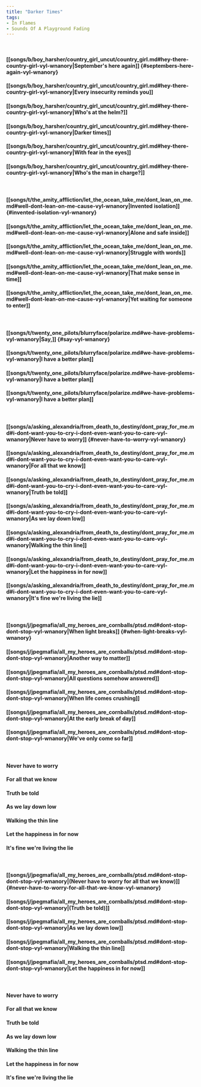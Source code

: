 ```yaml
---
title: "Darker Times"
tags:
- In Flames
- Sounds Of A Playground Fading
---
```

&nbsp;
#### [[songs/b/boy_harsher/country_girl_uncut/country_girl.md#hey-there-country-girl-vyl-wnanory|September's here again]] {#septembers-here-again-vyl-wnanory}
#### [[songs/b/boy_harsher/country_girl_uncut/country_girl.md#hey-there-country-girl-vyl-wnanory|Every insecurity reminds you]]
#### [[songs/b/boy_harsher/country_girl_uncut/country_girl.md#hey-there-country-girl-vyl-wnanory|Who's at the helm?]]
#### [[songs/b/boy_harsher/country_girl_uncut/country_girl.md#hey-there-country-girl-vyl-wnanory|Darker times]]
#### [[songs/b/boy_harsher/country_girl_uncut/country_girl.md#hey-there-country-girl-vyl-wnanory|With fear in the eyes]]
#### [[songs/b/boy_harsher/country_girl_uncut/country_girl.md#hey-there-country-girl-vyl-wnanory|Who's the man in charge?]]
&nbsp;
#### [[songs/t/the_amity_affliction/let_the_ocean_take_me/dont_lean_on_me.md#well-dont-lean-on-me-cause-vyl-wnanory|Invented isolation]] {#invented-isolation-vyl-wnanory}
#### [[songs/t/the_amity_affliction/let_the_ocean_take_me/dont_lean_on_me.md#well-dont-lean-on-me-cause-vyl-wnanory|Alone and safe inside]]
#### [[songs/t/the_amity_affliction/let_the_ocean_take_me/dont_lean_on_me.md#well-dont-lean-on-me-cause-vyl-wnanory|Struggle with words]]
#### [[songs/t/the_amity_affliction/let_the_ocean_take_me/dont_lean_on_me.md#well-dont-lean-on-me-cause-vyl-wnanory|That make sense in time]]
#### [[songs/t/the_amity_affliction/let_the_ocean_take_me/dont_lean_on_me.md#well-dont-lean-on-me-cause-vyl-wnanory|Yet waiting for someone to enter]]
&nbsp;
#### [[songs/t/twenty_one_pilots/blurryface/polarize.md#we-have-problems-vyl-wnanory|Say,]] {#say-vyl-wnanory}
#### [[songs/t/twenty_one_pilots/blurryface/polarize.md#we-have-problems-vyl-wnanory|I have a better plan]]
#### [[songs/t/twenty_one_pilots/blurryface/polarize.md#we-have-problems-vyl-wnanory|I have a better plan]]
#### [[songs/t/twenty_one_pilots/blurryface/polarize.md#we-have-problems-vyl-wnanory|I have a better plan]]
&nbsp;
#### [[songs/a/asking_alexandria/from_death_to_destiny/dont_pray_for_me.md#i-dont-want-you-to-cry-i-dont-even-want-you-to-care-vyl-wnanory|Never have to worry]] {#never-have-to-worry-vyl-wnanory}
#### [[songs/a/asking_alexandria/from_death_to_destiny/dont_pray_for_me.md#i-dont-want-you-to-cry-i-dont-even-want-you-to-care-vyl-wnanory|For all that we know]]
#### [[songs/a/asking_alexandria/from_death_to_destiny/dont_pray_for_me.md#i-dont-want-you-to-cry-i-dont-even-want-you-to-care-vyl-wnanory|Truth be told]]
#### [[songs/a/asking_alexandria/from_death_to_destiny/dont_pray_for_me.md#i-dont-want-you-to-cry-i-dont-even-want-you-to-care-vyl-wnanory|As we lay down low]]
#### [[songs/a/asking_alexandria/from_death_to_destiny/dont_pray_for_me.md#i-dont-want-you-to-cry-i-dont-even-want-you-to-care-vyl-wnanory|Walking the thin line]]
#### [[songs/a/asking_alexandria/from_death_to_destiny/dont_pray_for_me.md#i-dont-want-you-to-cry-i-dont-even-want-you-to-care-vyl-wnanory|Let the happiness in for now]]
#### [[songs/a/asking_alexandria/from_death_to_destiny/dont_pray_for_me.md#i-dont-want-you-to-cry-i-dont-even-want-you-to-care-vyl-wnanory|It's fine we're living the lie]]
&nbsp;
#### [[songs/j/jpegmafia/all_my_heroes_are_cornballs/ptsd.md#dont-stop-dont-stop-vyl-wnanory|When light breaks]] {#when-light-breaks-vyl-wnanory}
#### [[songs/j/jpegmafia/all_my_heroes_are_cornballs/ptsd.md#dont-stop-dont-stop-vyl-wnanory|Another way to matter]]
#### [[songs/j/jpegmafia/all_my_heroes_are_cornballs/ptsd.md#dont-stop-dont-stop-vyl-wnanory|All questions somehow answered]]
#### [[songs/j/jpegmafia/all_my_heroes_are_cornballs/ptsd.md#dont-stop-dont-stop-vyl-wnanory|When life comes crushing]]
#### [[songs/j/jpegmafia/all_my_heroes_are_cornballs/ptsd.md#dont-stop-dont-stop-vyl-wnanory|At the early break of day]]
#### [[songs/j/jpegmafia/all_my_heroes_are_cornballs/ptsd.md#dont-stop-dont-stop-vyl-wnanory|We've only come so far]]
&nbsp;
#### Never have to worry
#### For all that we know
#### Truth be told
#### As we lay down low
#### Walking the thin line
#### Let the happiness in for now
#### It's fine we're living the lie
&nbsp;
#### [[songs/j/jpegmafia/all_my_heroes_are_cornballs/ptsd.md#dont-stop-dont-stop-vyl-wnanory|(Never have to worry for all that we know)]] {#never-have-to-worry-for-all-that-we-know-vyl-wnanory}
#### [[songs/j/jpegmafia/all_my_heroes_are_cornballs/ptsd.md#dont-stop-dont-stop-vyl-wnanory|(Truth be told)]]
#### [[songs/j/jpegmafia/all_my_heroes_are_cornballs/ptsd.md#dont-stop-dont-stop-vyl-wnanory|As we lay down low]]
#### [[songs/j/jpegmafia/all_my_heroes_are_cornballs/ptsd.md#dont-stop-dont-stop-vyl-wnanory|Walking the thin line]]
#### [[songs/j/jpegmafia/all_my_heroes_are_cornballs/ptsd.md#dont-stop-dont-stop-vyl-wnanory|Let the happiness in for now]]
&nbsp;
#### Never have to worry
#### For all that we know
#### Truth be told
#### As we lay down low
#### Walking the thin line
#### Let the happiness in for now
#### It's fine we're living the lie
